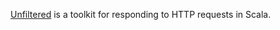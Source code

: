 [Unfiltered][uf] is a toolkit for responding to HTTP requests in Scala.

[uf]: http://github.com/n8han/unfiltered
